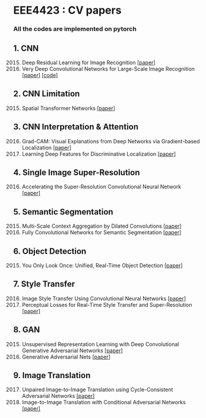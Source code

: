 # EEE4423 : CV papers
### All the codes are implemented on pytorch

## 1. CNN

2015) Deep Residual Learning for Image Recognition [[paper]](https://arxiv.org/pdf/1512.03385.pdf)  
2014) Very Deep Convolutional Networks for Large-Scale Image Recognition [[paper]](https://arxiv.org/pdf/1409.1556.pdf) [[code]](https://github.com/Jasonlee1995/vggnet)

## 2. CNN Limitation
2015) Spatial Transformer Networks [[paper]](https://arxiv.org/pdf/1506.02025.pdf)

## 3. CNN Interpretation & Attention
2016) Grad-CAM: Visual Explanations from Deep Networks via Gradient-based Localization [[paper]](https://arxiv.org/pdf/1610.02391.pdf)  
2015) Learning Deep Features for Discriminative Localization [[paper]](https://arxiv.org/pdf/1512.04150.pdf)

## 4. Single Image Super-Resolution
2016) Accelerating the Super-Resolution Convolutional Neural Network [[paper]](https://arxiv.org/pdf/1608.00367.pdf)

## 5. Semantic Segmentation
2015) Multi-Scale Context Aggregation by Dilated Convolutions [[paper]](https://arxiv.org/pdf/1511.07122.pdf)  
2014) Fully Convolutional Networks for Semantic Segmentation [[paper]](https://arxiv.org/pdf/1411.4038.pdf)

## 6. Object Detection
2015) You Only Look Once: Unified, Real-Time Object Detection [[paper]](https://arxiv.org/pdf/1506.02640.pdf)

## 7. Style Transfer
2016) Image Style Transfer Using Convolutional Neural Networks [[paper]](https://www.cv-foundation.org/openaccess/content_cvpr_2016/papers/Gatys_Image_Style_Transfer_CVPR_2016_paper.pdf)  
2016) Perceptual Losses for Real-Time Style Transfer and Super-Resolution [[paper]](https://arxiv.org/pdf/1603.08155.pdf)  

## 8. GAN
2015) Unsupervised Representation Learning with Deep Convolutional Generative Adversarial Networks [[paper]](https://arxiv.org/pdf/1511.06434.pdf)  
2014) Generative Adversarial Nets [[paper]](https://arxiv.org/pdf/1406.2661.pdf)

## 9. Image Translation
2017) Unpaired Image-to-Image Translation using Cycle-Consistent Adversarial Networks [[paper]](https://arxiv.org/pdf/1703.10593.pdf)  
2016) Image-to-Image Translation with Conditional Adversarial Networks [[paper]](https://arxiv.org/pdf/1611.07004.pdf)
